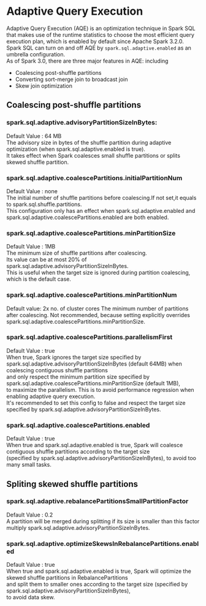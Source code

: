# Adaptive Query Execution
Adaptive Query Execution (AQE) is an optimization technique in Spark SQL that makes use of the runtime statistics to choose the most efficient query execution plan, which is enabled by default since Apache Spark 3.2.0.  
Spark SQL can turn on and off AQE by `spark.sql.adaptive.enabled` as an umbrella configuration.  
As of Spark 3.0, there are three major features in AQE: including  
- Coalescing post-shuffle partitions
- Converting sort-merge join to broadcast join
- Skew join optimization

## Coalescing post-shuffle partitions
### spark.sql.adaptive.advisoryPartitionSizeInBytes:
Default Value : 64 MB  
The advisory size in bytes of the shuffle partition during adaptive optimization (when spark.sql.adaptive.enabled is true).  
It takes effect when Spark coalesces small shuffle partitions or splits skewed shuffle partition.

### spark.sql.adaptive.coalescePartitions.initialPartitionNum	
Default Value : none  
The initial number of shuffle partitions before coalescing.If not set,it equals to spark.sql.shuffle.partitions.  
This configuration only has an effect when spark.sql.adaptive.enabled and spark.sql.adaptive.coalescePartitions.enabled are both enabled.

### spark.sql.adaptive.coalescePartitions.minPartitionSize	
Default Value : 1MB  
The minimum size of shuffle partitions after coalescing.  
Its value can be at most 20% of spark.sql.adaptive.advisoryPartitionSizeInBytes.  
This is useful when the target size is ignored during partition coalescing, which is the default case.

### spark.sql.adaptive.coalescePartitions.minPartitionNum
Default value: 2x no. of cluster cores
The minimum number of partitions after coalescing. Not recommended, because setting explicitly overrides spark.sql.adaptive.coalescePartitions.minPartitionSize.

### spark.sql.adaptive.coalescePartitions.parallelismFirst	
Default Value : true  
When true, Spark ignores the target size specified by spark.sql.adaptive.advisoryPartitionSizeInBytes (default 64MB) when coalescing contiguous shuffle partitions  
and only respect the minimum partition size specified by spark.sql.adaptive.coalescePartitions.minPartitionSize (default 1MB),  
to maximize the parallelism. This is to avoid performance regression when enabling adaptive query execution.  
It's recommended to set this config to false and respect the target size specified by spark.sql.adaptive.advisoryPartitionSizeInBytes.

### spark.sql.adaptive.coalescePartitions.enabled
Default Value : true  
When true and spark.sql.adaptive.enabled is true, Spark will coalesce contiguous shuffle partitions according to the target size  
(specified by spark.sql.adaptive.advisoryPartitionSizeInBytes), to avoid too many small tasks.

## Spliting skewed shuffle partitions 

### spark.sql.adaptive.rebalancePartitionsSmallPartitionFactor	
Default Value : 0.2  
A partition will be merged during splitting if its size is smaller than this factor multiply spark.sql.adaptive.advisoryPartitionSizeInBytes.

### spark.sql.adaptive.optimizeSkewsInRebalancePartitions.enabled	
Default Value : true	
When true and spark.sql.adaptive.enabled is true, Spark will optimize the skewed shuffle partitions in RebalancePartitions  
and split them to smaller ones according to the target size (specified by spark.sql.adaptive.advisoryPartitionSizeInBytes),  
to avoid data skew.